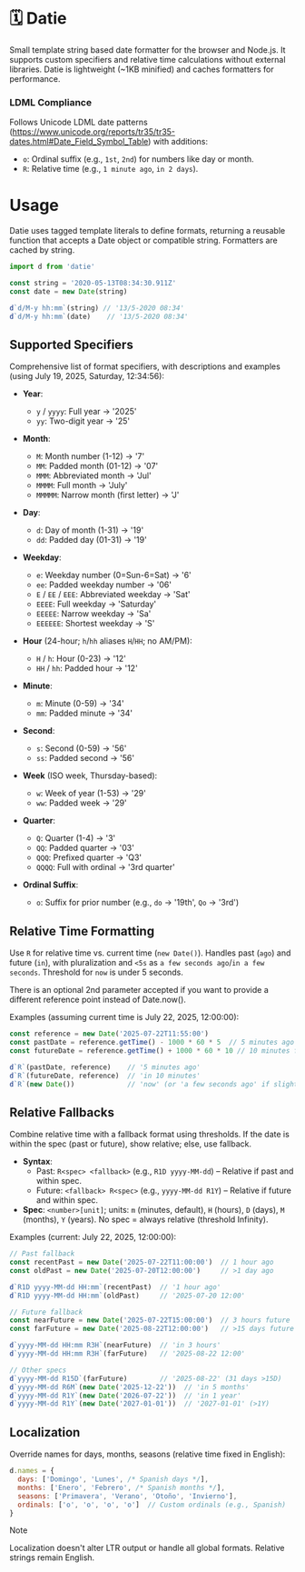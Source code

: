 # 🗓 Datie

Small template string based date formatter for the browser and Node.js. It supports custom specifiers and relative time calculations without external libraries. Datie is lightweight (~1KB minified) and caches formatters for performance.

### LDML Compliance

Follows Unicode LDML date patterns (https://www.unicode.org/reports/tr35/tr35-dates.html#Date_Field_Symbol_Table) with additions:
- `o`: Ordinal suffix (e.g., `1st`, `2nd`) for numbers like day or month.
- `R`: Relative time (e.g., `1 minute ago`, `in 2 days`).

# Usage

Datie uses tagged template literals to define formats, returning a reusable function that accepts a Date object or compatible string. Formatters are cached by string.

```js
import d from 'datie'

const string = '2020-05-13T08:34:30.911Z'
const date = new Date(string)

d`d/M-y hh:mm`(string) // '13/5-2020 08:34'
d`d/M-y hh:mm`(date)    // '13/5-2020 08:34'
```

## Supported Specifiers

Comprehensive list of format specifiers, with descriptions and examples (using July 19, 2025, Saturday, 12:34:56):

- **Year**:
  - `y` / `yyyy`: Full year → '2025'
  - `yy`: Two-digit year → '25'

- **Month**:
  - `M`: Month number (1-12) → '7'
  - `MM`: Padded month (01-12) → '07'
  - `MMM`: Abbreviated month → 'Jul'
  - `MMMM`: Full month → 'July'
  - `MMMMM`: Narrow month (first letter) → 'J'

- **Day**:
  - `d`: Day of month (1-31) → '19'
  - `dd`: Padded day (01-31) → '19'

- **Weekday**:
  - `e`: Weekday number (0=Sun-6=Sat) → '6'
  - `ee`: Padded weekday number → '06'
  - `E` / `EE` / `EEE`: Abbreviated weekday → 'Sat'
  - `EEEE`: Full weekday → 'Saturday'
  - `EEEEE`: Narrow weekday → 'Sa'
  - `EEEEEE`: Shortest weekday → 'S'

- **Hour** (24-hour; `h`/`hh` aliases `H`/`HH`; no AM/PM):
  - `H` / `h`: Hour (0-23) → '12'
  - `HH` / `hh`: Padded hour → '12'

- **Minute**:
  - `m`: Minute (0-59) → '34'
  - `mm`: Padded minute → '34'

- **Second**:
  - `s`: Second (0-59) → '56'
  - `ss`: Padded second → '56'

- **Week** (ISO week, Thursday-based):
  - `w`: Week of year (1-53) → '29'
  - `ww`: Padded week → '29'

- **Quarter**:
  - `Q`: Quarter (1-4) → '3'
  - `QQ`: Padded quarter → '03'
  - `QQQ`: Prefixed quarter → 'Q3'
  - `QQQQ`: Full with ordinal → '3rd quarter'

- **Ordinal Suffix**:
  - `o`: Suffix for prior number (e.g., `do` → '19th', `Qo` → '3rd')

## Relative Time Formatting

Use `R` for relative time vs. current time (`new Date()`). Handles past (`ago`) and future (`in`), with pluralization and `<5s` as `a few seconds ago`/`in a few seconds`. Threshold for `now` is under 5 seconds.

There is an optional 2nd parameter accepted if you want to provide a different reference point instead of Date.now().

Examples (assuming current time is July 22, 2025, 12:00:00):

```js
const reference = new Date('2025-07-22T11:55:00')
const pastDate = reference.getTime() - 1000 * 60 * 5  // 5 minutes ago
const futureDate = reference.getTime() + 1000 * 60 * 10 // 10 minutes future

d`R`(pastDate, reference)    // '5 minutes ago'
d`R`(futureDate, reference)  // 'in 10 minutes'
d`R`(new Date())             // 'now' (or 'a few seconds ago' if slight offset)
```

## Relative Fallbacks

Combine relative time with a fallback format using thresholds. If the date is within the spec (past or future), show relative; else, use fallback.

- **Syntax**:
  - Past: `R<spec> <fallback>` (e.g., `R1D yyyy-MM-dd`) – Relative if past and within spec.
  - Future: `<fallback> R<spec>` (e.g., `yyyy-MM-dd R1Y`) – Relative if future and within spec.
- **Spec**: `<number>[unit]`; units: `m` (minutes, default), `H` (hours), `D` (days), `M` (months), `Y` (years). No spec = always relative (threshold Infinity).

Examples (current: July 22, 2025, 12:00:00):

```js
// Past fallback
const recentPast = new Date('2025-07-22T11:00:00')  // 1 hour ago
const oldPast = new Date('2025-07-20T12:00:00')     // >1 day ago

d`R1D yyyy-MM-dd HH:mm`(recentPast)  // '1 hour ago'
d`R1D yyyy-MM-dd HH:mm`(oldPast)     // '2025-07-20 12:00'

// Future fallback
const nearFuture = new Date('2025-07-22T15:00:00')  // 3 hours future
const farFuture = new Date('2025-08-22T12:00:00')   // >15 days future

d`yyyy-MM-dd HH:mm R3H`(nearFuture)  // 'in 3 hours'
d`yyyy-MM-dd HH:mm R3H`(farFuture)   // '2025-08-22 12:00'

// Other specs
d`yyyy-MM-dd R15D`(farFuture)        // '2025-08-22' (31 days >15D)
d`yyyy-MM-dd R6M`(new Date('2025-12-22'))  // 'in 5 months'
d`yyyy-MM-dd R1Y`(new Date('2026-07-22'))  // 'in 1 year'
d`yyyy-MM-dd R1Y`(new Date('2027-01-01'))  // '2027-01-01' (>1Y)
```

## Localization

Override names for days, months, seasons (relative time fixed in English):

```js
d.names = {
  days: ['Domingo', 'Lunes', /* Spanish days */],
  months: ['Enero', 'Febrero', /* Spanish months */],
  seasons: ['Primavera', 'Verano', 'Otoño', 'Invierno'],
  ordinals: ['o', 'o', 'o', 'o']  // Custom ordinals (e.g., Spanish)
}
```

> [!NOTE]
> Localization doesn't alter LTR output or handle all global formats. Relative strings remain English.